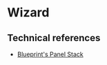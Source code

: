 # Wizard

## Technical references

- [Blueprint's Panel Stack](https://blueprintjs.com/docs/#core/components/panel-stack)
